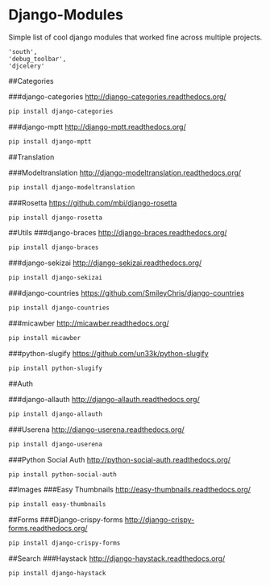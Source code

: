 Django-Modules
==============

Simple list of cool django modules that worked fine across multiple projects.

```
'south',
'debug_toolbar',
'djcelery'
```
##Categories

###django-categories
http://django-categories.readthedocs.org/
```sh
pip install django-categories
```

###django-mptt
http://django-mptt.readthedocs.org/
```sh
pip install django-mptt
```

##Translation

###Modeltranslation
http://django-modeltranslation.readthedocs.org/
```sh
pip install django-modeltranslation
```

###Rosetta
https://github.com/mbi/django-rosetta
```sh
pip install django-rosetta
```

##Utils
###django-braces
http://django-braces.readthedocs.org/
```sh
pip install django-braces
```

###django-sekizai
http://django-sekizai.readthedocs.org/
```sh
pip install django-sekizai
```

###django-countries
https://github.com/SmileyChris/django-countries
```sh
pip install django-countries
```

###micawber
http://micawber.readthedocs.org/
```sh
pip install micawber
```

###python-slugify
https://github.com/un33k/python-slugify
```sh
pip install python-slugify
```

##Auth

###django-allauth
http://django-allauth.readthedocs.org/
```sh
pip install django-allauth
```

###Userena
http://django-userena.readthedocs.org/
```sh
pip install django-userena
```

###Python Social Auth
http://python-social-auth.readthedocs.org/
```sh
pip install python-social-auth
```

##Images
###Easy Thumbnails
http://easy-thumbnails.readthedocs.org/
```sh
pip install easy-thumbnails
```

##Forms
###Django-crispy-forms
http://django-crispy-forms.readthedocs.org/
```sh
pip install django-crispy-forms
```

##Search
###Haystack
http://django-haystack.readthedocs.org/
```sh
pip install django-haystack
```
